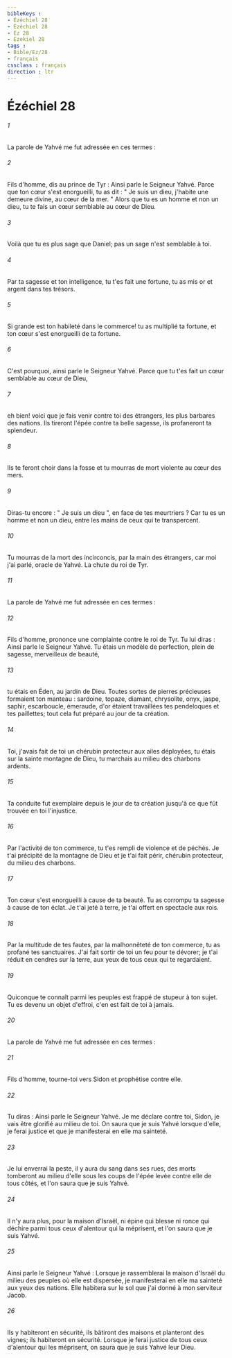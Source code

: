 ```yaml
---
bibleKeys : 
- Ézéchiel 28
- Ézéchiel 28
- Ez 28
- Ezekiel 28
tags : 
- Bible/Ez/28
- français
cssclass : français
direction : ltr
---
```


# Ézéchiel 28

###### 1
La parole de Yahvé me fut adressée en ces termes : 
###### 2
Fils d'homme, dis au prince de Tyr : Ainsi parle le Seigneur Yahvé. Parce que ton cœur s'est enorgueilli, tu as dit : " Je suis un dieu, j'habite une demeure divine, au cœur de la mer. " Alors que tu es un homme et non un dieu, tu te fais un cœur semblable au cœur de Dieu. 
###### 3
Voilà que tu es plus sage que Daniel; pas un sage n'est semblable à toi. 
###### 4
Par ta sagesse et ton intelligence, tu t'es fait une fortune, tu as mis or et argent dans tes trésors. 
###### 5
Si grande est ton habileté dans le commerce! tu as multiplié ta fortune, et ton cœur s'est enorgueilli de ta fortune. 
###### 6
C'est pourquoi, ainsi parle le Seigneur Yahvé. Parce que tu t'es fait un cœur semblable au cœur de Dieu, 
###### 7
eh bien! voici que je fais venir contre toi des étrangers, les plus barbares des nations. Ils tireront l'épée contre ta belle sagesse, ils profaneront ta splendeur. 
###### 8
Ils te feront choir dans la fosse et tu mourras de mort violente au cœur des mers. 
###### 9
Diras-tu encore : " Je suis un dieu ", en face de tes meurtriers ? Car tu es un homme et non un dieu, entre les mains de ceux qui te transpercent. 
###### 10
Tu mourras de la mort des incirconcis, par la main des étrangers, car moi j'ai parlé, oracle de Yahvé. La chute du roi de Tyr. 
###### 11
La parole de Yahvé me fut adressée en ces termes : 
###### 12
Fils d'homme, prononce une complainte contre le roi de Tyr. Tu lui diras : Ainsi parle le Seigneur Yahvé. Tu étais un modèle de perfection, plein de sagesse, merveilleux de beauté, 
###### 13
tu étais en Éden, au jardin de Dieu. Toutes sortes de pierres précieuses formaient ton manteau : sardoine, topaze, diamant, chrysolite, onyx, jaspe, saphir, escarboucle, émeraude, d'or étaient travaillées tes pendeloques et tes paillettes; tout cela fut préparé au jour de ta création. 
###### 14
Toi, j'avais fait de toi un chérubin protecteur aux ailes déployées, tu étais sur la sainte montagne de Dieu, tu marchais au milieu des charbons ardents. 
###### 15
Ta conduite fut exemplaire depuis le jour de ta création jusqu'à ce que fût trouvée en toi l'injustice. 
###### 16
Par l'activité de ton commerce, tu t'es rempli de violence et de péchés. Je t'ai précipité de la montagne de Dieu et je t'ai fait périr, chérubin protecteur, du milieu des charbons. 
###### 17
Ton cœur s'est enorgueilli à cause de ta beauté. Tu as corrompu ta sagesse à cause de ton éclat. Je t'ai jeté à terre, je t'ai offert en spectacle aux rois. 
###### 18
Par la multitude de tes fautes, par la malhonnêteté de ton commerce, tu as profané tes sanctuaires. J'ai fait sortir de toi un feu pour te dévorer; je t'ai réduit en cendres sur la terre, aux yeux de tous ceux qui te regardaient. 
###### 19
Quiconque te connaît parmi les peuples est frappé de stupeur à ton sujet. Tu es devenu un objet d'effroi, c'en est fait de toi à jamais. 
###### 20
La parole de Yahvé me fut adressée en ces termes : 
###### 21
Fils d'homme, tourne-toi vers Sidon et prophétise contre elle. 
###### 22
Tu diras : Ainsi parle le Seigneur Yahvé. Je me déclare contre toi, Sidon, je vais être glorifié au milieu de toi. On saura que je suis Yahvé lorsque d'elle, je ferai justice et que je manifesterai en elle ma sainteté. 
###### 23
Je lui enverrai la peste, il y aura du sang dans ses rues, des morts tomberont au milieu d'elle sous les coups de l'épée levée contre elle de tous côtés, et l'on saura que je suis Yahvé. 
###### 24
Il n'y aura plus, pour la maison d'Israël, ni épine qui blesse ni ronce qui déchire parmi tous ceux d'alentour qui la méprisent, et l'on saura que je suis Yahvé. 
###### 25
Ainsi parle le Seigneur Yahvé : Lorsque je rassemblerai la maison d'Israël du milieu des peuples où elle est dispersée, je manifesterai en elle ma sainteté aux yeux des nations. Elle habitera sur le sol que j'ai donné à mon serviteur Jacob. 
###### 26
Ils y habiteront en sécurité, ils bâtiront des maisons et planteront des vignes; ils habiteront en sécurité. Lorsque je ferai justice de tous ceux d'alentour qui les méprisent, on saura que je suis Yahvé leur Dieu. 
